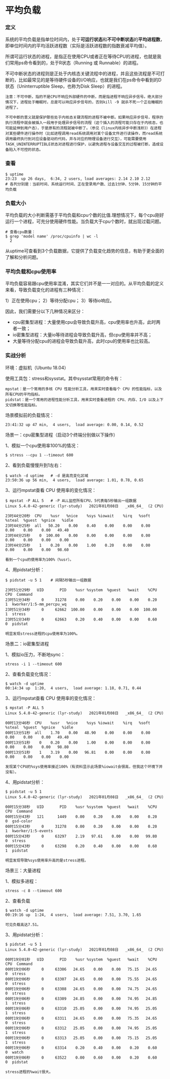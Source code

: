 # 平均负载

### 定义
系统的平均负载是指单位时间内，处于**可运行状态**和**不可中断状态**的**平均进程数**，即单位时间内的平均活跃进程数（实际是活跃进程数的指数衰减平均值）。

所谓可运行状态的进程，是指正在使用CPU或者正在等待CPU的进程，也就是我们常用ps命令看到的，处于R状态（Running 或 Runnable）的进程。

不可中断状态的进程则是正处于内核态关键流程中的进程，并且这些流程是不可打断的，比如最常见的是等待硬件设备的I/O响应，也就是我们在ps命令中看到的D状态（Uninterruptible Sleep，也称为Disk Sleep）的进程。

    注意：不可中断，指的不是CPU不响应外部硬件的中断，而是指进程不响应异步信号。绝大部分情况下，进程处于睡眠时，总是可以响应异步信号的，否则kill -9 就杀不死一个正在睡眠的进程了。
    
    不可中断的意义就是保护那些处于内核态关键流程的进程不被中断。如果响应异步信号，程序的执行流程中就会被插入一段用于处理异步信号的流程（这个插入的流程可能只存在于内核态，也可能延伸到用户态），于是原有的流程就被中断了。（参见《linux内核异步中断浅析》）在进程对某些硬件进行操作时（比如进程调用read系统调用对某个设备文件进行读操作，而read系统调用最终执行到对应设备驱动的代码，并与对应的物理设备进行交互），可能需要使用TASK_UNINTERRUPTIBLE状态对进程进行保护，以避免进程与设备交互的过程被打断，造成设备陷入不可控的状态。

### 查看
    $ uptime
    23:23  up 26 days,  6:34, 2 users, load averages: 2.14 2.10 2.12
    # 各列分别是：当前时间、系统运行时间、正在登录用户数、过去1分钟、5分钟、15分钟的平均负载
   
### 负载大小
平均负载的大小判断需基于平均负载和cpu个数的比值.理想情况下，每个cpu刚好运行一个进程，可充分使用硬件性能。当负载大于cpu个数时，就出现过载问题。

    # 查看cpu数量：
    $ grep 'model name' /proc/cpuinfo | wc -l
      2 
    
从uptime可查看到3个负载数据，它提供了负载变化趋势的信息，有助于更全面的了解和分析问题。

### 平均负载和cpu使用率
平均负载容易跟cpu使用率混淆，其实它们并不是一一对应的。从平均负载的定义来看，导致负载变化的进程有三种情况：

1）正在使用cpu；
2）等待分配cpu；
3）等待io响应。

因此，我们需要分以下几种情况来区分：

* cpu密集型进程：大量使用cpu会导致负载升高，cpu使用率也升高，此时两者一致；
* io密集型进程：大量io等待进程会导致负载升高，但cpu使用率并不高；
* 大量等待分配cpu的进程会导致负载升高，此时cpu的使用率也比较高。

### 实战分析

环境：虚拟机（Ubuntu 18.04）

使用工具包：stress和sysstat。其中sysstat常用的命令有：

    mpstat：是一个常用的多核 CPU 性能分析工具，用来实时查看每个 CPU 的性能指标，以及所有CPU的平均指标。
    pidstat：是一个常用的进程性能分析工具，用来实时查看进程的 CPU、内存、I/O 以及上下文切换等性能指标。

场景模拟前的负载情况：

    23:41:32 up 47 min,  4 users,  load average: 0.00, 0.14, 0.52

场景一：cpu密集型进程（启动3个终端分别做以下操作）

1、模拟一个cpu使用率100%的情况：

    $ stress --cpu 1 --timeout 600

2、看到负载慢慢升到1左右：

    $ watch -d uptime   # -d 是高亮变化区域
    23:50:36 up 56 min,  4 users,  load average: 1.01, 0.78, 0.65
    
3、运行mpstat查看 CPU 使用率的变化情况：

    $ mpstat -P ALL 5   # -P ALL监控所有CPU，5代表每5秒输出一组数据
    Linux 5.4.0-42-generic (lyr-study)   2021年01月08日   _x86_64_  (2 CPU)

    23时44分20秒  CPU    %usr   %nice    %sys %iowait    %irq   %soft  %steal  %guest  %gnice   %idle
    23时44分25秒  all   50.20    0.00    0.40    0.00    0.00    0.00    0.00    0.00    0.00   49.40
    23时44分25秒    0  100.00    0.00    0.00    0.00    0.00    0.00    0.00    0.00    0.00    0.00
    23时44分25秒    1    0.20    0.00    1.00    0.20    0.00    0.00    0.00    0.00    0.00   98.60
    
    看到一个cpu的使用率为100%（%usr）。
    
4、用pidstat分析：

    $ pidstat -u 5 1    # 间隔5秒输出一组数据
    
    23时51分29秒   UID       PID    %usr %system  %guest   %wait    %CPU   CPU  Command
    23时51分34秒     0     31278    0.00    0.20    0.00    0.00    0.20     1  kworker/1:5-mm_percpu_wq
    23时51分34秒     0     62662  100.00    0.00    0.00    0.00  100.00     1  stress
    23时51分34秒     0     62663    0.20    0.40    0.00    0.00    0.60     0  pidstat
    
    明显发现stress进程的cpu使用率为100%。


场景二：io密集型进程

1、模拟io压力，不断地sync：
    
    stress -i 1 --timeout 600

2、查看负载变化情况：

    $ watch -d uptime
    00:14:34 up  1:20,  4 users,  load average: 1.18, 0.71, 0.44
    
3、运行mpstat查看 CPU 使用率的变化情况：

    $ mpstat -P ALL 5
    Linux 5.4.0-42-generic (lyr-study)   2021年01月08日   _x86_64_  (2 CPU)
    
    00时13分46秒  CPU    %usr   %nice    %sys %iowait    %irq   %soft  %steal  %guest  %gnice   %idle
    00时13分51秒  all    1.70    0.00   48.90    0.00    0.00    0.00    0.00    0.00    0.00   49.40
    00时13分51秒    0    0.20    0.00    1.00    0.00    0.00    0.00    0.00    0.00    0.00   98.80
    00时13分51秒    1    3.19    0.00   96.81    0.00    0.00    0.00    0.00    0.00    0.00    0.00

    发现某个CPU的%sys使用率接近100%（有资料显示此场景%iowait会很高，但我这个环境下并没有）。
    
4、用pidstat分析：

    $ pidstat -u 5 1
    Linux 5.4.0-42-generic (lyr-study)   2021年01月08日   _x86_64_  (2 CPU)
    
    00时15分38秒   UID       PID    %usr %system  %guest   %wait    %CPU   CPU  Command
    00时15分43秒   121      1449    0.00    0.20    0.00    0.00    0.20     0  gsd-color
    00时15分43秒     0     31278    0.00    0.20    0.00    0.00    0.20     1  kworker/1:5-events
    00时15分43秒     0     63297    2.19   97.61    0.00    0.00   99.80     0  stress
    00时15分43秒     0     63298    0.20    0.40    0.00    0.00    0.60     1  pidstat
    
    明显发现导致%sys使用率升高的是stress进程。
    
场景三：大量进程

1、模拟多进程：

    stress -c 8 --timeout 600
    
2、查看负载

    $ watch -d uptime
    00:19:16 up  1:24,  4 users,  load average: 7.51, 3.70, 1.65
    
    可见负载高达7.51。
    
3、用pidstat分析：

    $ pidstat -u 5 1
    Linux 5.4.0-42-generic (lyr-study)   2021年01月08日   _x86_64_  (2 CPU)
    
    00时19分01秒   UID       PID    %usr %system  %guest   %wait    %CPU   CPU  Command
    00时19分06秒     0     63306   24.65    0.00    0.00   75.15   24.65     0  stress
    00时19分06秒     0     63307   24.65    0.00    0.00   75.55   24.65     0  stress
    00时19分06秒     0     63308   24.65    0.00    0.00   74.75   24.65     0  stress
    00时19分06秒     0     63309   24.85    0.00    0.00   74.95   24.85     1  stress
    00时19分06秒     0     63310   25.05    0.00    0.00   74.95   25.05     1  stress
    00时19分06秒     0     63311   24.65    0.00    0.00   75.35   24.65     0  stress
    00时19分06秒     0     63312   25.05    0.00    0.00   74.95   25.05     1  stress
    00时19分06秒     0     63313   25.05    0.00    0.00   75.15   25.05     1  stress
    00时19分06秒     0     63314    0.20    0.40    0.00    0.20    0.60     0  watch
    00时19分06秒     0     63522    0.00    0.60    0.00    0.20    0.60     0  pidstat
    
    stress进程的%wait很大。
    
